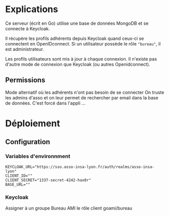 # Explications
Ce serveur (écrit en Go) utilise une base de données MongoDB et se connecte à Keycloak.

Il récupère les profils adhérents depuis Keycloak quand ceux-ci se connectent en OpenIDconnect.
Si un utilisateur possède le rôle ``"bureau"``, il est administrateur.

Les profils utilisateurs sont mis à jour à chaque connexion. Il n'existe pas d'autre mode de connexion que Keycloak (ou autres Openidconnect).
## Permissions
Mode alternatif où les adhérents n'ont pas besoin de se connecter
On truste les admins d'asso et on leur permet de rechercher par email dans la base de données.
C'est forcé dans l'appli ...
# Déploiement
## Configuration
### Variables d'environnment
```shell script
KEYCLOAK_URL="https://sso.asso-insa-lyon.fr/auth/realms/asso-insa-lyon"
CLIENT_ID=""
CLIENT_SECRET="1337-secret-4242-hax0r"
BASE_URL=""
```
### Keycloak
Assigner à un groupe Bureau AMI le rôle client goami/bureau

